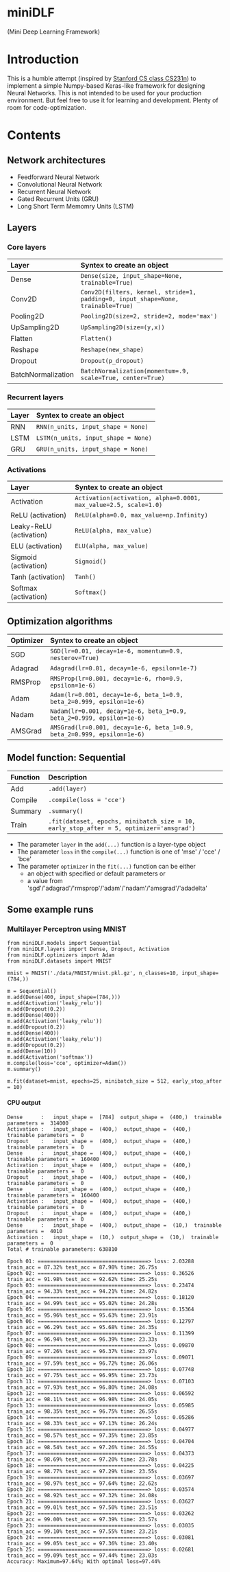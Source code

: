 # miniDLF 
(Mini Deep Learning Framework)

# Introduction

This is a humble attempt (inspired by [Stanford CS class CS231n](http://cs231n.github.io/)) to implement a simple Numpy-based <a hraf=https://keras.io/ target=blank>Keras</a>-like framework for designing Neural Networks. This is not intended to be used for your production environment. But feel free to use it for learning and development. Plenty of room for code-optimization.  

# Contents 

## Network architectures
* Feedforward Neural Network 
* Convolutional Neural Network 
* Recurrent Neural Network
* Gated Recurrent Units (GRU)
* Long Short Term Memomry Units (LSTM)

## Layers
### Core layers
| Layer                    | Syntex to create an object                                                       |
|:-------------------------|:---------------------------------------------------------------------------------|
| Dense                    | `Dense(size, input_shape=None, trainable=True)`                                  |
| Conv2D                   | `Conv2D(filters, kernel, stride=1, padding=0, input_shape=None, trainable=True)` |
| Pooling2D                | `Pooling2D(size=2, stride=2, mode='max')`                                        |
| UpSampling2D             | `UpSampling2D(size=(y,x))`                                                       |
| Flatten                  | `Flatten()`                                                                      |
| Reshape                  | `Reshape(new_shape)`                                                             |
| Dropout                  | `Dropout(p_dropout)`                                                             |
| BatchNormalization       | `BatchNormalization(momentum=.9, scale=True, center=True)`                       |

### Recurrent layers
| Layer                    | Syntex to create an object                                                       |
|:-------------------------|:---------------------------------------------------------------------------------|
| RNN                      | `RNN(n_units, input_shape = None)`                                  |
| LSTM                     | `LSTM(n_units, input_shape = None)`                                              |
| GRU                      | `GRU(n_units, input_shape = None)`                                               |

### Activations
| Layer                    | Syntex to create an object                                                       |
|:-------------------------|:---------------------------------------------------------------------------------|
| Activation               | `Activation(activation, alpha=0.0001, max_value=2.5, scale=1.0)`                 |
| ReLU (activation)        | `ReLU(alpha=0.0, max_value=np.Infinity)`                                         |
| Leaky-ReLU (activation)  | `ReLU(alpha, max_value)`                                                         |
| ELU (activation)         | `ELU(alpha, max_value)`                                                          |
| Sigmoid (activation)     | `Sigmoid()`                                                                      |
| Tanh (activation)        | `Tanh()`                                                                         |
| Softmax (activation)     | `Softmax()`                                                                      |

## Optimization algorithms
| Optimizer | Syntex to create an object                                              |
|:----------|:------------------------------------------------------------------------|
| SGD       | `SGD(lr=0.01, decay=1e-6, momentum=0.9, nesterov=True)`                 |
| Adagrad   | `Adagrad(lr=0.01, decay=1e-6, epsilon=1e-7)`                            |
| RMSProp   | `RMSProp(lr=0.001, decay=1e-6, rho=0.9, epsilon=1e-6)`                  |
| Adam      | `Adam(lr=0.001, decay=1e-6, beta_1=0.9, beta_2=0.999, epsilon=1e-6)`    |
| Nadam     | `Nadam(lr=0.001, decay=1e-6, beta_1=0.9, beta_2=0.999, epsilon=1e-6)`   |
| AMSGrad   | `AMSGrad(lr=0.001, decay=1e-6, beta_1=0.9, beta_2=0.999, epsilon=1e-6)` |

## Model function: Sequential
| Function | Description                                                                       |
|:---------|:----------------------------------------------------------------------------------|
| Add      | `.add(layer)`                                                                     |
| Compile  | `.compile(loss = 'cce')`                                                          |
| Summary  | `.summary()`                                                                      |
| Train    | `.fit(dataset, epochs, minibatch_size = 10, early_stop_after = 5, optimizer='amsgrad')`|

* The parameter `layer` in the `add(...)` function is a layer-type object 
* The parameter `loss` in the `compile(...)` function is one of 'mse' / 'cce' / 'bce'
* The parameter `optimizer` in the `fit(...)` function can be either 
  * an object with specified or default parameters or 
  * a value from 'sgd'/'adagrad'/'rmsprop'/'adam'/'nadam'/'amsgrad'/'adadelta'

## Some example runs
### Multilayer Perceptron using MNIST
    from miniDLF.models import Sequential
    from miniDLF.layers import Dense, Dropout, Activation
    from miniDLF.optimizers import Adam
    from miniDLF.datasets import MNIST

    mnist = MNIST('./data/MNIST/mnist.pkl.gz', n_classes=10, input_shape=(784,))

    m = Sequential()
    m.add(Dense(400, input_shape=(784,)))
    m.add(Activation('leaky_relu'))
    m.add(Dropout(0.2))
    m.add(Dense(400))
    m.add(Activation('leaky_relu'))
    m.add(Dropout(0.2))
    m.add(Dense(400))
    m.add(Activation('leaky_relu'))
    m.add(Dropout(0.2))
    m.add(Dense(10))
    m.add(Activation('softmax'))
    m.compile(loss='cce', optimizer=Adam())
    m.summary()

    m.fit(dataset=mnist, epochs=25, minibatch_size = 512, early_stop_after = 10)
 
#### CPU output 
    Dense      :   input_shape =  [784]  output_shape =  (400,)  trainable parameters =  314000
    Activation :   input_shape =  (400,)  output_shape =  (400,)  trainable parameters =  0
    Dropout    :   input_shape =  (400,)  output_shape =  (400,)  trainable parameters =  0
    Dense      :   input_shape =  (400,)  output_shape =  (400,)  trainable parameters =  160400
    Activation :   input_shape =  (400,)  output_shape =  (400,)  trainable parameters =  0
    Dropout    :   input_shape =  (400,)  output_shape =  (400,)  trainable parameters =  0
    Dense      :   input_shape =  (400,)  output_shape =  (400,)  trainable parameters =  160400
    Activation :   input_shape =  (400,)  output_shape =  (400,)  trainable parameters =  0
    Dropout    :   input_shape =  (400,)  output_shape =  (400,)  trainable parameters =  0
    Dense      :   input_shape =  (400,)  output_shape =  (10,)  trainable parameters =  4010
    Activation :   input_shape =  (10,)  output_shape =  (10,)  trainable parameters =  0
    Total # trainable parameters: 638810    

    Epoch 01: ====================================> loss: 2.03288 train_acc = 87.32% test_acc = 87.98% time: 26.75s
    Epoch 02: ====================================> loss: 0.36526 train_acc = 91.98% test_acc = 92.62% time: 25.25s
    Epoch 03: ====================================> loss: 0.23474 train_acc = 94.33% test_acc = 94.21% time: 24.82s
    Epoch 04: ====================================> loss: 0.18120 train_acc = 94.99% test_acc = 95.02% time: 24.28s
    Epoch 05: ====================================> loss: 0.15364 train_acc = 95.96% test_acc = 95.63% time: 23.91s
    Epoch 06: ====================================> loss: 0.12797 train_acc = 96.29% test_acc = 95.68% time: 24.35s
    Epoch 07: ====================================> loss: 0.11399 train_acc = 96.94% test_acc = 96.39% time: 23.33s
    Epoch 08: ====================================> loss: 0.09870 train_acc = 97.26% test_acc = 96.37% time: 23.97s
    Epoch 09: ====================================> loss: 0.09071 train_acc = 97.59% test_acc = 96.72% time: 26.06s
    Epoch 10: ====================================> loss: 0.07748 train_acc = 97.75% test_acc = 96.95% time: 23.73s
    Epoch 11: ====================================> loss: 0.07103 train_acc = 97.93% test_acc = 96.80% time: 24.08s
    Epoch 12: ====================================> loss: 0.06592 train_acc = 98.11% test_acc = 96.98% time: 24.05s
    Epoch 13: ====================================> loss: 0.05985 train_acc = 98.35% test_acc = 96.75% time: 26.55s
    Epoch 14: ====================================> loss: 0.05286 train_acc = 98.33% test_acc = 97.13% time: 26.24s
    Epoch 15: ====================================> loss: 0.04977 train_acc = 98.57% test_acc = 97.35% time: 23.85s
    Epoch 16: ====================================> loss: 0.04704 train_acc = 98.54% test_acc = 97.26% time: 24.55s
    Epoch 17: ====================================> loss: 0.04373 train_acc = 98.69% test_acc = 97.20% time: 23.78s
    Epoch 18: ====================================> loss: 0.04225 train_acc = 98.77% test_acc = 97.29% time: 23.55s
    Epoch 19: ====================================> loss: 0.03697 train_acc = 98.97% test_acc = 97.64% time: 22.62s
    Epoch 20: ====================================> loss: 0.03574 train_acc = 98.92% test_acc = 97.32% time: 24.08s
    Epoch 21: ====================================> loss: 0.03627 train_acc = 99.01% test_acc = 97.50% time: 23.51s
    Epoch 22: ====================================> loss: 0.03262 train_acc = 99.00% test_acc = 97.39% time: 23.57s
    Epoch 23: ====================================> loss: 0.03035 train_acc = 99.10% test_acc = 97.55% time: 23.21s
    Epoch 24: ====================================> loss: 0.03081 train_acc = 99.05% test_acc = 97.36% time: 23.40s
    Epoch 25: ====================================> loss: 0.02681 train_acc = 99.09% test_acc = 97.44% time: 23.03s
    Accuracy: Maximum=97.64%; With optimal loss=97.44%
